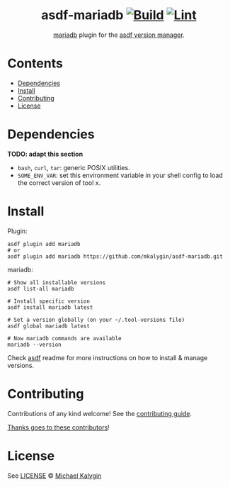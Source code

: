 <div align="center">

# asdf-mariadb [![Build](https://github.com/mkalygin/asdf-mariadb/actions/workflows/build.yml/badge.svg)](https://github.com/mkalygin/asdf-mariadb/actions/workflows/build.yml) [![Lint](https://github.com/mkalygin/asdf-mariadb/actions/workflows/lint.yml/badge.svg)](https://github.com/mkalygin/asdf-mariadb/actions/workflows/lint.yml)

[mariadb](https://mariadb.org/documentation) plugin for the [asdf version manager](https://asdf-vm.com).

</div>

# Contents

- [Dependencies](#dependencies)
- [Install](#install)
- [Contributing](#contributing)
- [License](#license)

# Dependencies

**TODO: adapt this section**

- `bash`, `curl`, `tar`: generic POSIX utilities.
- `SOME_ENV_VAR`: set this environment variable in your shell config to load the correct version of tool x.

# Install

Plugin:

```shell
asdf plugin add mariadb
# or
asdf plugin add mariadb https://github.com/mkalygin/asdf-mariadb.git
```

mariadb:

```shell
# Show all installable versions
asdf list-all mariadb

# Install specific version
asdf install mariadb latest

# Set a version globally (on your ~/.tool-versions file)
asdf global mariadb latest

# Now mariadb commands are available
mariadb --version
```

Check [asdf](https://github.com/asdf-vm/asdf) readme for more instructions on how to
install & manage versions.

# Contributing

Contributions of any kind welcome! See the [contributing guide](contributing.md).

[Thanks goes to these contributors](https://github.com/mkalygin/asdf-mariadb/graphs/contributors)!

# License

See [LICENSE](LICENSE) © [Michael Kalygin](https://github.com/mkalygin/)

